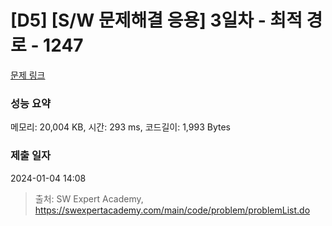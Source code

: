 # [D5] [S/W 문제해결 응용] 3일차 - 최적 경로 - 1247 

[문제 링크](https://swexpertacademy.com/main/code/problem/problemDetail.do?contestProbId=AV15OZ4qAPICFAYD) 

### 성능 요약

메모리: 20,004 KB, 시간: 293 ms, 코드길이: 1,993 Bytes

### 제출 일자

2024-01-04 14:08



> 출처: SW Expert Academy, https://swexpertacademy.com/main/code/problem/problemList.do